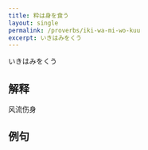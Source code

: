 ```yaml
---
title: 粋は身を食う
layout: single
permalink: /proverbs/iki-wa-mi-wo-kuu
excerpt: いきはみをくう
---
```


いきはみをくう

## 解释

风流伤身

## 例句

